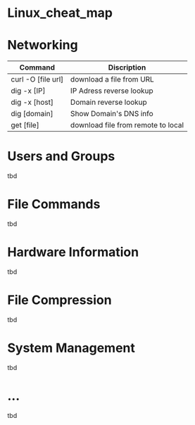 # Linux_cheat_map

# Networking

|Command |Discription |
|-----------|--|
|curl -O [file url] | download a file from URL |
|dig -x [IP]        | IP Adress reverse lookup |
|dig -x [host]      | Domain reverse lookup    |
|dig [domain]       | Show Domain's DNS info   |
|get [file]         | download file from remote to local|

# Users and Groups
tbd

# File Commands
tbd

# Hardware Information
tbd

# File Compression
tbd

# System Management
tbd

# ...
tbd
